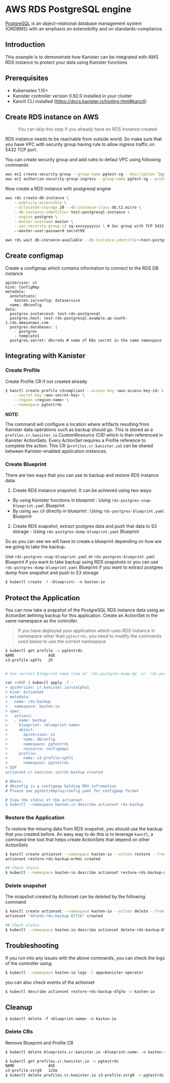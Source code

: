 # AWS RDS PostgreSQL engine

[PostgreSQL](https://www.postgresql.org/) is an object-relational database management system (ORDBMS) with an emphasis on extensibility and on standards-compliance.

## Introduction

This example is to demonstrate how Kanister can be integrated with AWS RDS instance to protect your data using Kanister functions

## Prerequisites

- Kubernetes 1.10+
- Kanister controller version 0.92.0 installed in your cluster
- Kanctl CLI installed (https://docs.kanister.io/tooling.html#kanctl)

## Create RDS instance on AWS

> You can skip this step if you already have an RDS instance created

RDS instance needs to be reachable from outside world. So make sure that you have VPC with security group having rule to allow ingress traffic on 5432 TCP port.


You can create security group and add rules to defaul VPC using following commands

```bash
aws ec2 create-security-group --group-name pgtest-sg --description "pgtest security group"
aws ec2 authorize-security-group-ingress --group-name pgtest-sg --protocol tcp --port 5432 --cidr 0.0.0.0/0
```

Now create a RDS instance with postgresql engine

```bash
aws rds create-db-instance \
    --publicly-accessible \
    --allocated-storage 20 --db-instance-class db.t2.micro \
    --db-instance-identifier test-postgresql-instance \
    --engine postgres \
    --master-username master \
    --vpc-security-group-id sg-xxxxyyyyzzz \ # Sec group with TCP 5432 inbound rule
    --master-user-password secret99

aws rds wait db-instance-available --db-instance-identifier=test-postgresql-instance
```

## Create configmap

Create a configmap which contains information to connect to the RDS DB instance

```
apiVersion: v1
kind: ConfigMap
metadata:
  annotations:
    kasten.io/config: dataservice
  name: dbconfig
data:
  postgres.instanceid: test-rds-postgresql
  postgres.host: test-rds-postgresql.example.ap-south-1.rds.amazonaws.com
  postgres.databases: |
    - postgres
    - template1
  postgres.secret: dbcreds # name of K8s secret in the same namespace
```

## Integrating with Kanister

### Create Profile

Create Profile CR if not created already

```bash
$ kanctl create profile s3compliant --access-key <aws-access-key-id> \
	--secret-key <aws-secret-key> \
	--region <region-name> \
	--namespace pgtestrds
```

**NOTE:**

The command will configure a location where artifacts resulting from Kanister
data operations such as backup should go. This is stored as a `profiles.cr.kanister.io`
*CustomResource (CR)* which is then referenced in Kanister ActionSets. Every ActionSet
requires a Profile reference to complete the action. This CR (`profiles.cr.kanister.io`)
can be shared between Kanister-enabled application instances.


### Create Blueprint

There are two ways that you can use to backup and restore RDS instance data:


1. Create RDS instance snapshot. It can be achieved using two ways:
- By using Kanister functions in blueprint : Using `rds-postgres-snap-blueprint.yaml` Blueprint
- By using `aws` cli directly in blueprint : Using `rds-postgres-blueprint.yaml` Blueprint
2. Create RDS snapshot, extract postgres data and push that data to S3 storage - Using `rds-postgres-dump-blueprint.yaml` Blueprint

So as you can see we will have to create a blueprint depending on how are we going to take the backup.

Use `rds-postgres-snap-blueprint.yaml` or `rds-postgres-blueprint.yaml` Blueprint if you want to take backup using RDS snapshots or you can use `rds-postgres-dump-blueprint.yaml` Blueprint if you want to extract postgres dump from snapshot and push to S3 storage


```bash
$ kubectl create -f <blueprint> -n kasten-io
```

## Protect the Application

You can now take a snapshot of the PostgreSQL RDS instance data using an ActionSet defining backup for this application. Create an ActionSet in the same namespace as the controller.

> If you have deployed your application which uses RDS instance in namespace other than `pgtestrds`, you need to modify the commands used below to use the correct namespace

```bash
$ kubectl get profile -n pgtestrds
NAME               AGE
s3-profile-sph7s   2h


# Use correct blueprint name (one of `rds-postgres-dump-bp` or `rds-postgres-snapshot-bp`) you have created earlier

cat <<EOF | kubectl apply -f -
> apiVersion: cr.kanister.io/v1alpha1
> kind: ActionSet
> metadata:
>   name: rds-backup
>   namespace: kasten-io
> spec:
>   actions:
>   - name: backup
>     blueprint: <blueprint-name>
>     object:
>       apiVersion: v1
>       name: dbconfig
>       namespace: pgtestrds
>       resource: configmaps
>     profile:
>       name: s3-profile-sph7s
>       namespace: pgtestrds
> EOF
actionset.cr.kanister.io/rds-backup created

# Where,
# dbconfig is a configmap holding RDS infromation
# Please see pgtest/deploy/config.yaml for configmap format

# View the status of the actionset
$ kubectl --namespace kasten-io describe actionset rds-backup
```

### Restore the Application

To restore the missing data from RDS snapshot, you should use the backup that you created before. An easy way to do this is to leverage `kanctl`, a command-line tool that helps create ActionSets that depend on other ActionSets


```bash
$ kanctl create actionset --namespace kasten-io --action restore --from rds-backup
actionset restore-rds-backup-mrhmc created

## Check status
$ kubectl --namespace kasten-io describe actionset restore-rds-backup-mrhmc
```


### Delete snapshot

The snapshot created by Actionset can be deleted by the following command

```bash
$ kanctl create actionset --namespace kasten-io --action delete --from rds-backup
actionset "delete-rds-backup-677tb" created

## Check status
$ kubectl --namespace kasten-io describe actionset delete-rds-backup-677tb

```

## Troubleshooting

If you run into any issues with the above commands, you can check the logs of the controller using:

```bash
$ kubectl --namespace kasten-io logs -l app=kanister-operator
```

you can also check events of the actionset

```bash
$ kubectl describe actionset restore-rds-backup-d7g7w -n kasten-io
```

## Cleanup

```console
$ kubectl delete -f <blueprint-name> -n kasten-io
```

### Delete CRs
Remove Blueprint and Profile CR

```bash
$ kubectl delete blueprints.cr.kanister.io <blueprint-name> -n kasten-io

$ kubectl get profiles.cr.kanister.io -n pgtestrds
NAME               AGE
s3-profile-zvrg9   125m
$ kubectl delete profiles.cr.kanister.io s3-profile-zvrg9 -n pgtestrds
```
